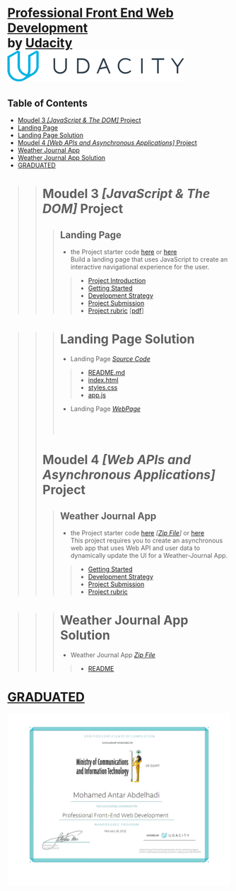 # [Professional Front End Web Development](https://www.udacity.com/course/front-end-web-developer-nanodegree--nd0011)<br>by [Udacity](https://www.udacity.com/)[![logo](./images/logo.min.svg)](https://www.udacity.com/)
## Table of Contents
* [Moudel 3 *[JavaScript & The DOM]* Project](#Landing-Page)
* [Landing Page](#Landing-Page)
* [Landing Page Solution](#Landing-Page-Solution)
* [Moudel 4 *[Web APIs and Asynchronous Applications]* Project](#Weather-Journal-App)
* [Weather Journal App](#Weather-Journal-App)
* [Weather Journal App Solution](#Weather-Journal-App-Solution)
* [GRADUATED](#GRADUATED)

 >># Moudel 3 *[JavaScript & The DOM]* Project
  >>>## Landing Page
  >>>*  the Project starter code [here](./Project-1-Landing-Page/Starter-Code/) or [here](https://github.com/udacity/fend/tree/refresh-2019/projects/landing-page)<br>
 >>>Build a landing page that uses JavaScript to create an interactive navigational experience for the user.
   >>>>*  [Project Introduction](./Project-1-Landing-Page/1-Project-Introduction.md)
   >>>>*  [Getting Started](./Project-1-Landing-Page/2-Getting-Started.md)
   >>>>*  [Development Strategy](./Project-1-Landing-Page/3-Development-Strategy.md)
   >>>>*  [Project Submission](./Project-1-Landing-Page/4-Project-Landing-Page.md)
   >>>>*  [Project rubric](./Project-1-Landing-Page/Landing-Page-rubric.md) [[pdf](./Project-1-Landing-Page/Landing-Page-rubric.pdf)]

  >>># Landing Page Solution 
   >>>* Landing Page [*Source Code*](./Project-1-Landing-Page/Landing-Page/)
   >>>>* [README.md](./Project-1-Landing-Page/Landing-Page/README.md)
   >>>>* [index.html](./Project-1-Landing-Page/Landing-Page/index.html)
   >>>>* [styles.css](/Project-1-Landing-Page/Landing-Page/css/styles.css)
   >>>>* [app.js](/Project-1-Landing-Page/Landing-Page/js/app.js)
   >>>* Landing Page [*WebPage*](https://mohamedelfal.github.io/udacity-Professional-Front-End-Web-Development/Project-1-Landing-Page/Landing-Page/index.html)
<br><br><br><br>
 >># Moudel 4 *[Web APIs and Asynchronous Applications]* Project
  >>>## Weather Journal App
  >>>* the Project starter code [here](./Project-2-Weather-Journal-App/Starter-Code/) *[[Zip File](./Project-2-Weather-Journal-App/Starter-Code/weather-journal-app.zip)]* or [here](https://github.com/udacity/fend/tree/refresh-2019/projects/weather-journal-app)<br>
  >>>This project requires you to create an asynchronous web app that uses Web API and user data to dynamically update the UI for a Weather-Journal App.
   >>>>*  [Getting Started](./Project-2-Weather-Journal-App/1-Getting-Started.md)
   >>>>*  [Development Strategy](./Project-2-Weather-Journal-App/2-Development-Strategy.md)
   >>>>*  [Project Submission](./Project-2-Weather-Journal-App/3-Weather-Journal-App.md)
   >>>>*  [Project rubric](./Project-2-Weather-Journal-App/4-project-rubric-Weather-Journal-App.md)

  >>># Weather Journal App Solution 
   >>>* Weather Journal App [*Zip File*](./Project-2-Weather-Journal-App/Weather-Journal-App/Weather-Journal-App-Project-master.zip)
   >>>>* [README](./Project-2-Weather-Journal-App/Weather-Journal-App/README.md)
  

# [GRADUATED](https://confirm.udacity.com/2SUPGAPR)
[![GRADUATED](./images/udacity.jpg)](https://confirm.udacity.com/2SUPGAPR)
